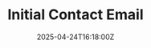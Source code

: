 ---
title: Initial Contact Email
linkTitle: Initial Contact Email
date: '2025-04-24T16:18:00Z'
weight: 1
description: Invitation email to a potential podcast guest, highlighting the show's
  theme, audience, format, and recording details, while expressing enthusiasm for
  their insights and flexibility in scheduling.
draft: false
ref: initial-contact-email
---